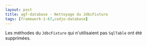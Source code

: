 ```yaml
---
layout: post
title: agf-database - Nettoyage du JdbcFixture
tags: [framework-1-67,codjo-database]
---
```

Les méthodes du ```JdbcFixture``` qui n'utilisaient pas ```SqlTable``` ont été supprimées.